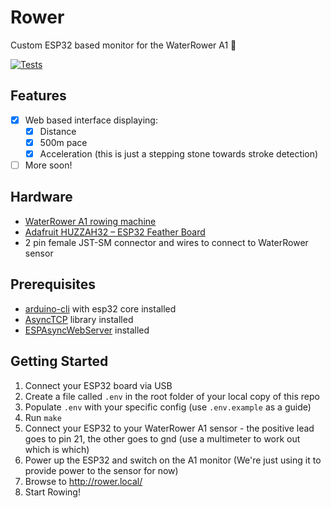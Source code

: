# Rower
Custom ESP32 based monitor for the WaterRower A1 🚣

[![Tests](https://github.com/thip/Rower/actions/workflows/Tests.yml/badge.svg)](https://github.com/thip/Rower/actions/workflows/Tests.yml)

## Features
- [x] Web based interface displaying:
  - [x] Distance
  - [x] 500m pace
  - [x] Acceleration (this is just a stepping stone towards stroke detection)
- [ ] More soon!
## Hardware
- [WaterRower A1 rowing machine](https://www.waterrower.co.uk/waterrower-a1-studio-rowing-machine)
- [Adafruit HUZZAH32 – ESP32 Feather Board](https://www.adafruit.com/product/3405)
- 2 pin female JST-SM connector and wires to connect to WaterRower sensor

## Prerequisites
- [arduino-cli](https://github.com/arduino/arduino-cli) with esp32 core installed
- [AsyncTCP](https://github.com/me-no-dev/AsyncTCP) library installed
- [ESPAsyncWebServer](https://github.com/me-no-dev/ESPAsyncWebServer) installed

## Getting Started
1. Connect your ESP32 board via USB 
1. Create a file called `.env` in the root folder of your local copy of this repo
1. Populate `.env` with your specific config (use `.env.example` as a guide)
1. Run `make`
1. Connect your ESP32 to your WaterRower A1 sensor - the positive lead goes to pin 21, the other goes to gnd (use a multimeter to work out which is which) 
1. Power up the ESP32 and switch on the A1 monitor (We're just using it to provide power to the sensor for now)
1. Browse to http://rower.local/
1. Start Rowing!


